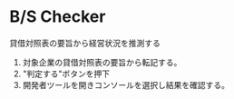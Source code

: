 # B/S Checker
貸借対照表の要旨から経営状況を推測する

1. 対象企業の貸借対照表の要旨から転記する。
2. "判定する"ボタンを押下
3. 開発者ツールを開きコンソールを選択し結果を確認する。
